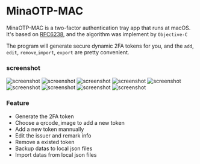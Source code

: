 # MinaOTP-MAC

MinaOTP-MAC is a two-factor authentication tray app that runs at macOS. It's based on [RFC6238](https://tools.ietf.org/html/rfc6238), and the algorithm was implement by `Objective-C`

The program will generate secure dynamic 2FA tokens for you, and the `add`, `edit`, `remove`,`import`, `export` are pretty convenient.

### screenshot

![screenshot](https://raw.githubusercontent.com/wjmwjmwb/GitImage/master/MinaOtp-Guide/MinaOtp-Guide0.png)
![screenshot](https://raw.githubusercontent.com/wjmwjmwb/GitImage/master/MinaOtp-Guide/MinaOtp-Guide1.png)
![screenshot](https://raw.githubusercontent.com/wjmwjmwb/GitImage/master/MinaOtp-Guide/MinaOtp-Guide2.png)
![screenshot](https://raw.githubusercontent.com/wjmwjmwb/GitImage/master/MinaOtp-Guide/MinaOtp-Guide3.png)
![screenshot](https://raw.githubusercontent.com/wjmwjmwb/GitImage/master/MinaOtp-Guide/MinaOtp-Guide4.png)
![screenshot](https://raw.githubusercontent.com/wjmwjmwb/GitImage/master/MinaOtp-Guide/MinaOtp-Guide5.png)
![screenshot](https://raw.githubusercontent.com/wjmwjmwb/GitImage/master/MinaOtp-Guide/MinaOtp-Guide6.png)
![screenshot](https://raw.githubusercontent.com/wjmwjmwb/GitImage/master/MinaOtp-Guide/MinaOtp-Guide7.png)
![screenshot](https://raw.githubusercontent.com/wjmwjmwb/GitImage/master/MinaOtp-Guide/MinaOtp-Guide8.png)

### Feature

* Generate the 2FA token
* Choose a qrcode_image to add a new token
* Add a new token mannually
* Edit the issuer and remark info
* Remove a existed token
* Backup datas to local json files
* Import datas from local json files
